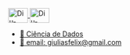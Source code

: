 <div>
  <a href ="http://www.behance.net/unnole" target="_blank"><img align="center" alt="Diu-HTML" height="30" width="40" src="https://cdn.jsdelivr.net/gh/devicons/devicon/icons/behance/behance-original.svg" />
  <a href ="https://www.linkedin.com/in/giulia-felix-56b65b14a/" target="_blank"><img align="center" alt="Diu-HTML" height="30" width="40" src="https://cdn.jsdelivr.net/gh/devicons/devicon/icons/linkedin/linkedin-original.svg" />
          
  </div>

- 🌱 Ciência de Dados
- 💬 email: giuliasfelix@gmail.com
